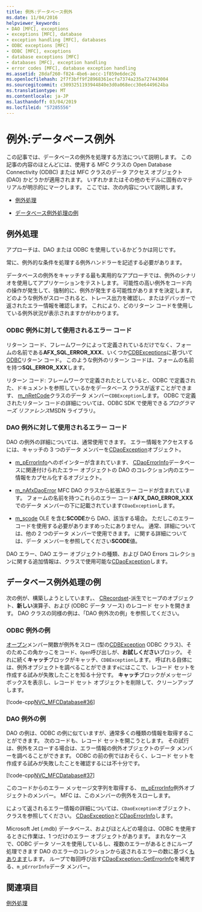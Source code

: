 ```yaml
---
title: 例外:データベース例外
ms.date: 11/04/2016
helpviewer_keywords:
- DAO [MFC], exceptions
- exceptions [MFC], database
- exception handling [MFC], databases
- ODBC exceptions [MFC]
- ODBC [MFC], exceptions
- database exceptions [MFC]
- databases [MFC], exception handling
- error codes [MFC], database exception handling
ms.assetid: 28daf260-f824-4be6-aecc-1f859e6dec26
ms.openlocfilehash: 2f7f3bff9f28968361ecfa7374a235a727443004
ms.sourcegitcommit: c3093251193944840e3d0a068ecc30e6449624ba
ms.translationtype: MT
ms.contentlocale: ja-JP
ms.lasthandoff: 03/04/2019
ms.locfileid: "57285556"
---
```

# <a name="exceptions-database-exceptions"></a>例外:データベース例外

この記事では、データベースの例外を処理する方法について説明します。 この記事の内容のほとんどには、使用する MFC クラスの Open Database Connectivity (ODBC) または MFC クラスのデータ アクセス オブジェクト (DAO) かどうかが適用されます。 いずれかまたはその他のモデルに固有のマテリアルが明示的にマークします。 ここでは、次の内容について説明します。

- [例外処理](#_core_approaches_to_exception_handling)

- [データベース例外処理の例](#_core_a_database_exception.2d.handling_example)

##  <a name="_core_approaches_to_exception_handling"></a> 例外処理

アプローチは、DAO または ODBC を使用しているかどうかは同じです。

常に、例外的な条件を処理する例外ハンドラーを記述する必要があります。

データベースの例外をキャッチする最も実用的なアプローチでは、例外のシナリオを使用してアプリケーションをテストします。 可能性の高い例外をコード内の操作が発生して、強制的に、例外が発生する可能性がありますを決定します。 どのような例外がスローされると、トレース出力を確認し、またはデバッガーで返されたエラー情報を確認します。 これにより、どのリターン コードを使用している例外状況が表示されますかがわかります。

### <a name="error-codes-used-for-odbc-exceptions"></a>ODBC 例外に対して使用されるエラー コード

リターン コード、フレームワークによって定義されているだけでなく、フォームの名前である**AFX_SQL_ERROR_XXX**、いくつか[CDBExceptions](../mfc/reference/cdbexception-class.md)に基づいて[ODBC](../data/odbc/odbc-basics.md)リターン コード。 このような例外のリターン コードは、フォームの名前を持つ**SQL_ERROR_XXX**します。

リターン コード: フレームワークで定義されたとしていると、ODBC で定義された、ドキュメントを参照しているかをデータベース クラスが返すことができます、 [m_nRetCode](../mfc/reference/cdbexception-class.md#m_nretcode)クラスのデータ メンバー`CDBException`します。 ODBC で定義されたリターン コードの詳細については、ODBC SDK で使用できる*プログラマーズ リファレンス*MSDN ライブラリ。

### <a name="error-codes-used-for-dao-exceptions"></a>DAO 例外に対して使用されるエラー コード

DAO の例外の詳細については、通常使用できます。 エラー情報をアクセスするには、キャッチの 3 つのデータ メンバーを[CDaoException](../mfc/reference/cdaoexception-class.md)オブジェクト。

- [m_pErrorInfo](../mfc/reference/cdaoexception-class.md#m_perrorinfo)へのポインターが含まれています、 [CDaoErrorInfo](../mfc/reference/cdaoerrorinfo-structure.md)データベースに関連付けられたエラー オブジェクトの DAO のコレクション内のエラー情報をカプセル化するオブジェクト。

- [m_nAfxDaoError](../mfc/reference/cdaoexception-class.md#m_nafxdaoerror) MFC DAO クラスから拡張エラー コードが含まれています。 フォームの名前を持つこれらのエラー コード**AFX_DAO_ERROR_XXX**でのデータ メンバーの下に記載されています`CDaoException`します。

- [m_scode](../mfc/reference/cdaoexception-class.md#m_scode) OLE を含む**SCODE**から DAO、該当する場合。 ただしこのエラー コードを使用する必要がありますめったにありません。 通常、詳細については、他の 2 つのデータ メンバーで使用できます。 に関する詳細については、データ メンバーを参照してください**SCODE**値。

DAO エラー、DAO エラー オブジェクトの種類、および DAO Errors コレクションに関する追加情報は、クラスで使用可能な[CDaoException](../mfc/reference/cdaoexception-class.md)します。

##  <a name="_core_a_database_exception.2d.handling_example"></a> データベース例外処理の例

次の例が、構築しようとしています。、 [CRecordset](../mfc/reference/crecordset-class.md)-派生でヒープのオブジェクト、**新しい**演算子、および (ODBC データ ソース) のレコード セットを開きます。 DAO クラスの同様の例は、「DAO 例外次の例」を参照してください。

### <a name="odbc-exception-example"></a>ODBC 例外の例

[オープン](../mfc/reference/crecordset-class.md#open)メンバー関数が例外をスロー (型の[CDBException](../mfc/reference/cdbexception-class.md) ODBC クラス)、そのためこの角かっこをコード、`Open`呼び出しが、**お試しください**ブロック。 それに続く**キャッチ**ブロックがキャッチ、`CDBException`します。 呼ばれる自体には、例外オブジェクトを調べることができます`e`にはここで、レコード セットを作成する試みが失敗したことを知る十分です。 **キャッチ**ブロックがメッセージ ボックスを表示し、レコード セット オブジェクトを削除して、クリーンアップします。

[!code-cpp[NVC_MFCDatabase#36](../mfc/codesnippet/cpp/exceptions-database-exceptions_1.cpp)]

### <a name="dao-exception-example"></a>DAO 例外の例

DAO の例は、ODBC の例に似ていますが、通常多くの種類の情報を取得することができます。 次のコードも、レコード セットを開こうとします。 その試行は、例外をスローする場合は、エラー情報の例外オブジェクトのデータ メンバーを調べることができます。 ODBC の前の例ではおそらく、レコード セットを作成する試みが失敗したことを確認するには不十分です。

[!code-cpp[NVC_MFCDatabase#37](../mfc/codesnippet/cpp/exceptions-database-exceptions_2.cpp)]

このコードからのエラー メッセージ文字列を取得する、 [m_pErrorInfo](../mfc/reference/cdaoexception-class.md#m_perrorinfo)例外オブジェクトのメンバー。 MFC は、このメンバーの例外をスローします。

によって返されるエラー情報の詳細については、`CDaoException`オブジェクト、クラスを参照してください。 [CDaoException](../mfc/reference/cdaoexception-class.md)と[CDaoErrorInfo](../mfc/reference/cdaoerrorinfo-structure.md)します。

Microsoft Jet (.mdb) データベース、およびほとんどの場合は、ODBC を使用するときに作業は、1 つだけのエラー オブジェクトがあります。 まれなケースで、ODBC データ ソースを使用しているし、複数のエラーがあるときにループ処理できます DAO のエラーのコレクションから返されるエラーの数に基づく[もあります](../mfc/reference/cdaoexception-class.md#geterrorcount)します。 ループで毎回呼び出す[CDaoException::GetErrorInfo](../mfc/reference/cdaoexception-class.md#geterrorinfo)を補充する、`m_pErrorInfo`データ メンバー。

## <a name="see-also"></a>関連項目

[例外処理](../mfc/exception-handling-in-mfc.md)
